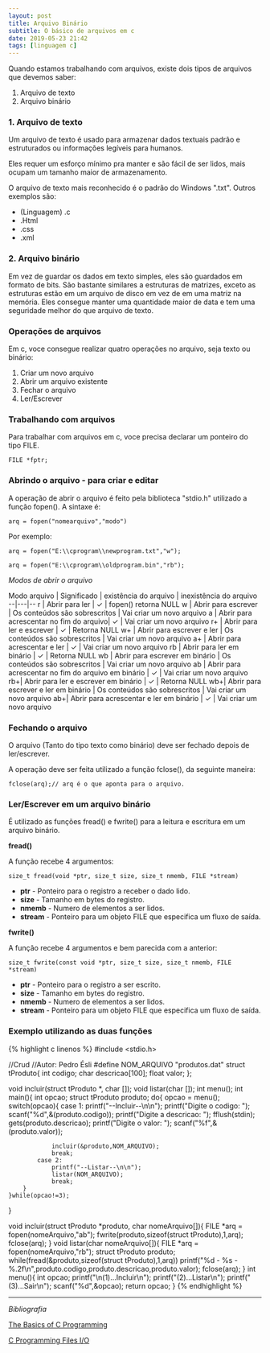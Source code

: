 ```yaml
---
layout: post
title: Arquivo Binário
subtitle: O básico de arquivos em c
date: 2019-05-23 21:42
tags: [linguagem c]
---
```

Quando estamos trabalhando com arquivos, existe dois tipos de arquivos que devemos saber:
1. Arquivo de texto
2. Arquivo binário

### 1. Arquivo de texto
Um arquivo de texto é usado para armazenar dados textuais padrão e estruturados ou informações legíveis para humanos.

Eles requer um esforço mínimo pra manter e são fácil de ser lidos, mais ocupam um tamanho maior de armazenamento.

O arquivo de texto mais reconhecido é o padrão do Windows ".txt". Outros exemplos são:
- (Linguagem) .c
- .Html
- .css
- .xml

### 2. Arquivo binário
Em vez de guardar os dados em texto simples, eles são guardados em formato de bits. São bastante similares a estruturas de matrizes, exceto as estruturas estão em um arquivo de disco em vez de em uma matriz na memória. Eles consegue manter uma quantidade maior de data e tem uma seguridade melhor do que arquivo de texto.



### Operações de arquivos
Em c, voce consegue realizar quatro operações no arquivo, seja texto ou binário:

1. Criar um novo arquivo
2. Abrir um arquivo existente
3. Fechar o arquivo
4. Ler/Escrever

### Trabalhando com arquivos
Para trabalhar com arquivos em c, voce precisa declarar um ponteiro do tipo FILE.
```
FILE *fptr;
```
### Abrindo o arquivo - para criar e editar

A operação de abrir o arquivo é feito pela biblioteca "stdio.h" utilizado a função fopen(). A sintaxe é:
```
arq = fopen("nomearquivo","modo")
```
Por exemplo:
```
arq = fopen("E:\\cprogram\\newprogram.txt","w");

arq = fopen("E:\\cprogram\\oldprogram.bin","rb");
```
_Modos de abrir o arquivo_

Modo arquivo | Significado  | existência do arquivo | inexistência do arquivo
--|---|--
r  | Abrir para ler | ✓ | fopen() retorna NULL
w  | Abrir  para escrever | Os conteúdos são sobrescritos | Vai criar um novo arquivo
a  | Abrir para acrescentar no fim do arquivo| ✓ | Vai criar um novo arquivo
r+ | Abrir para ler e escrever | ✓ | Retorna NULL
w+ | Abrir para escrever e ler | Os conteúdos são sobrescritos | Vai criar um novo arquivo
a+ | Abrir para acrescentar e ler | ✓ |  Vai criar um novo arquivo
rb | Abrir para ler em binário | ✓ | Retorna NULL
wb | Abrir para escrever em binário | Os conteúdos são sobrescritos | Vai criar um novo arquivo
ab | Abrir para acrescentar no fim do arquivo em binário | ✓ | Vai criar um novo arquivo
rb+| Abrir para ler e escrever em binário | ✓ | Retorna NULL
wb+| Abrir para escrever e ler em binário | Os conteúdos são sobrescritos | Vai criar um novo arquivo
ab+| Abrir para acrescentar e ler em binário | ✓ |  Vai criar um novo arquivo

### Fechando o arquivo
O arquivo (Tanto do tipo texto como binário) deve ser fechado depois de ler/escrever.

A operação deve ser feita utilizado a função fclose(), da seguinte maneira:

```
fclose(arq);// arq é o que aponta para o arquivo.
```

### Ler/Escrever em um arquivo binário
É utilizado as funções fread() e fwrite() para a leitura e escritura em um arquivo binário.

**fread()**

A função recebe 4 argumentos:
```
size_t fread(void *ptr, size_t size, size_t nmemb, FILE *stream)
```
- **ptr** - Ponteiro para o registro a receber o dado lido.
- **size** - Tamanho em bytes do registro.
- **nmemb** - Numero de elementos a ser lidos.
- **stream** - Ponteiro para um objeto FILE que especifica um fluxo de saída.

**fwrite()**

A função recebe 4 argumentos e bem parecida com a anterior:
```
size_t fwrite(const void *ptr, size_t size, size_t nmemb, FILE *stream)
```
- **ptr** - Ponteiro para o registro a ser escrito.
- **size** - Tamanho em bytes do registro.
- **nmemb** - Numero de elementos a ser lidos.
- **stream** - Ponteiro para um objeto FILE que especifica um fluxo de saída.

### Exemplo utilizando as duas funções
{% highlight c linenos %}
#include <stdio.h>

//Crud
//Autor: Pedro Ésli
#define NOM_ARQUIVO "produtos.dat"
struct tProduto{
	int codigo;
	char descricao[100];
	float valor;
};

void incluir(struct tProduto *, char []);
void listar(char []);
int menu();
int main(){
	int opcao;
	struct tProduto produto;
	do{
		opcao = menu();
		switch(opcao){
			case 1:
				printf("--Incluir--\n\n");
				printf("Digite o codigo: ");
				scanf("%d",&(produto.codigo));
				printf("Digite a descricao: ");
				fflush(stdin);
				gets(produto.descricao);
				printf("Digite o valor: ");
				scanf("%f",&(produto.valor));

				incluir(&produto,NOM_ARQUIVO);
				break;
			case 2:
				printf("--Listar--\n\n");
				listar(NOM_ARQUIVO);
				break;
		}
	}while(opcao!=3);
}

void incluir(struct tProduto *produto, char nomeArquivo[]){
	FILE *arq = fopen(nomeArquivo,"ab");
	fwrite(produto,sizeof(struct tProduto),1,arq);
	fclose(arq);
}
void listar(char nomeArquivo[]){
	FILE *arq = fopen(nomeArquivo,"rb");
	struct tProduto produto;
	while(fread(&produto,sizeof(struct tProduto),1,arq))
		printf("%d - %s - %.2f\n",produto.codigo,produto.descricao,produto.valor);
	fclose(arq);
}
int menu(){
	int opcao;
	printf("\n(1)...Incluir\n");
	printf("(2)...Listar\n");
	printf("(3)...Sair\n");
	scanf("%d",&opcao);
	return opcao;
}
{% endhighlight %}
___
_Bibliografia_

[The Basics of C Programming](https://computer.howstuffworks.com/c39.htm)

[C Programming Files I/O](https://www.programiz.com/c-programming/c-file-input-output)
